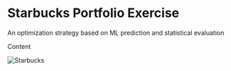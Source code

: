 # Starbucks Portfolio Exercise
An optimization strategy based on ML prediction and statistical evaluation

Content

![Starbucks](https://opj.ca/wp-content/uploads/2018/02/New-Starbucks-Logo-1200x969.jpg)


